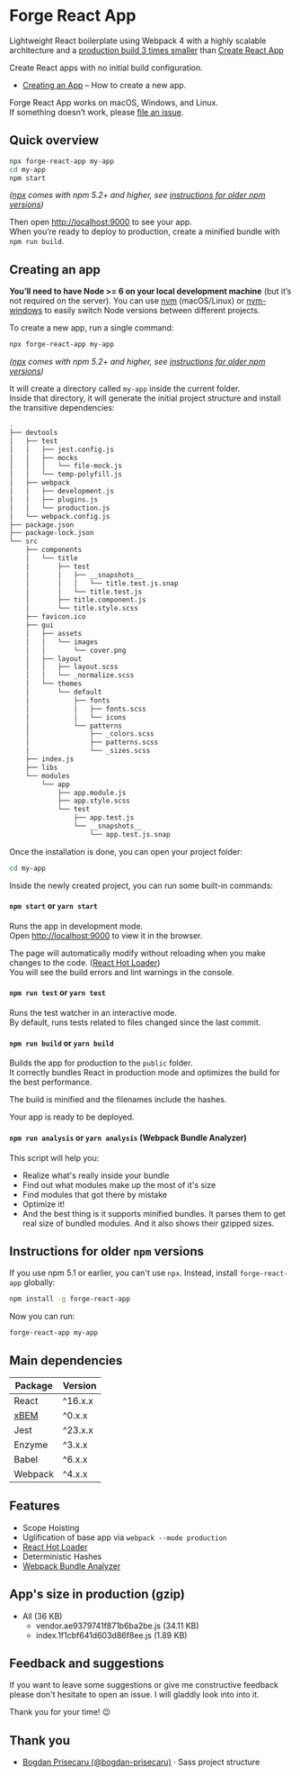 # Forge React App
Lightweight React boilerplate using Webpack 4 with a highly scalable architecture and a [production build 3 times smaller](#app's-size-in-production-\(gzip\)) than [Create React App](https://github.com/facebook/create-react-app)

Create React apps with no initial build configuration.
* [Creating an App](#creating-an-app) – How to create a new app.

Forge React App works on macOS, Windows, and Linux.<br>
If something doesn’t work, please [file an issue](https://github.com/ioanungurean/forge-react-app/issues/new).

## Quick overview
```sh
npx forge-react-app my-app
cd my-app
npm start
```

*([npx](https://medium.com/@maybekatz/introducing-npx-an-npm-package-runner-55f7d4bd282b) comes with npm 5.2+ and higher, see [instructions for older npm versions](#instructions-for-older-npm-versions))*

Then open [http://localhost:9000](http://localhost:9000) to see your app.<br>
When you’re ready to deploy to production, create a minified bundle with `npm run build`.

## Creating an app
**You’ll need to have Node >= 6 on your local development machine** (but it’s not required on the server). You can use [nvm](https://github.com/creationix/nvm#installation) (macOS/Linux) or [nvm-windows](https://github.com/coreybutler/nvm-windows#node-version-manager-nvm-for-windows) to easily switch Node versions between different projects.

To create a new app, run a single command:

```sh
npx forge-react-app my-app
```

*([npx](https://medium.com/@maybekatz/introducing-npx-an-npm-package-runner-55f7d4bd282b) comes with npm 5.2+ and higher, see [instructions for older npm versions](https://gist.github.com/gaearon/4064d3c23a77c74a3614c498a8bb1c5f))*

It will create a directory called `my-app` inside the current folder.<br>
Inside that directory, it will generate the initial project structure and install the transitive dependencies:

```sh
.
├── devtools
│   ├── test
│   │   ├── jest.config.js
│   │   ├── mocks
│   │   │   └── file-mock.js
│   │   └── temp-polyfill.js
│   ├── webpack
│   │   ├── development.js
│   │   ├── plugins.js
│   │   └── production.js
│   └── webpack.config.js
├── package.json
├── package-lock.json
└── src
    ├── components
    │   └── title
    │       ├── test
    │       │   ├── __snapshots__
    │       │   │   └── title.test.js.snap
    │       │   └── title.test.js
    │       ├── title.component.js
    │       └── title.style.scss
    ├── favicon.ico
    ├── gui
    │   ├── assets
    │   │   └── images
    │   │       └── cover.png
    │   ├── layout
    │   │   ├── layout.scss
    │   │   └── _normalize.scss
    │   └── themes
    │       └── default
    │           ├── fonts
    │           │   ├── fonts.scss
    │           │   └── icons
    │           └── patterns
    │               ├── _colors.scss
    │               ├── patterns.scss
    │               └── _sizes.scss
    ├── index.js
    ├── libs
    └── modules
        └── app
            ├── app.module.js
            ├── app.style.scss
            └── test
                ├── app.test.js
                └── __snapshots__
                    └── app.test.js.snap
```

Once the installation is done, you can open your project folder:

```sh
cd my-app
```

Inside the newly created project, you can run some built-in commands:

#### `npm start` or `yarn start`
Runs the app in development mode.<br>
Open [http://localhost:9000](http://localhost:9000) to view it in the browser.

The page will automatically modify without reloading when you make changes to the code. ([React Hot Loader](https://github.com/gaearon/react-hot-loader)) <br>
You will see the build errors and lint warnings in the console.

#### `npm run test` or `yarn test`
Runs the test watcher in an interactive mode.<br>
By default, runs tests related to files changed since the last commit.

#### `npm run build` or `yarn build`
Builds the app for production to the `public` folder.<br>
It correctly bundles React in production mode and optimizes the build for the best performance.

The build is minified and the filenames include the hashes.<br>

Your app is ready to be deployed.

#### `npm run analysis` or `yarn analysis` (Webpack Bundle Analyzer)
This script will help you:
* Realize what's really inside your bundle
* Find out what modules make up the most of it's size
* Find modules that got there by mistake
* Optimize it!
* And the best thing is it supports minified bundles. It parses them to get real size of bundled modules. And it also shows their gzipped sizes.

## Instructions for older `npm` versions
If you use npm 5.1 or earlier, you can't use `npx`.
Instead, install `forge-react-app` globally:

```sh
npm install -g forge-react-app
```

Now you can run:

```
forge-react-app my-app
```

## Main dependencies
| Package       |Version |
| ------------- |--------|
| React         |^16.x.x |
| [xBEM][1]     |^0.x.x  |
| Jest          |^23.x.x |
| Enzyme        |^3.x.x  |
| Babel         |^6.x.x  |
| Webpack       |^4.x.x  |

[1]: https://github.com/bogdan-prisecaru/xbem

## Features
* Scope Hoisting
* Uglification of base app via `webpack --mode production`
* [React Hot Loader](https://github.com/gaearon/react-hot-loader)
* Deterministic Hashes
* [Webpack Bundle Analyzer](https://github.com/webpack-contrib/webpack-bundle-analyzer)

## App's size in production (gzip)
* All (36 KB)
    * vendor.ae9379741f871b6ba2be.js (34.11 KB)
    * index.1f1cbf641d603d86f8ee.js (1.89 KB)

## Feedback and suggestions
If you want to leave some suggestions or give me constructive feedback please don't hesitate to open an issue. I will gladdly look into into it.

Thank you for your time! :wink:

## Thank you
* [Bogdan Prisecaru (@bogdan-prisecaru)](https://github.com/bogdan-prisecaru) ⋅ Sass project structure
